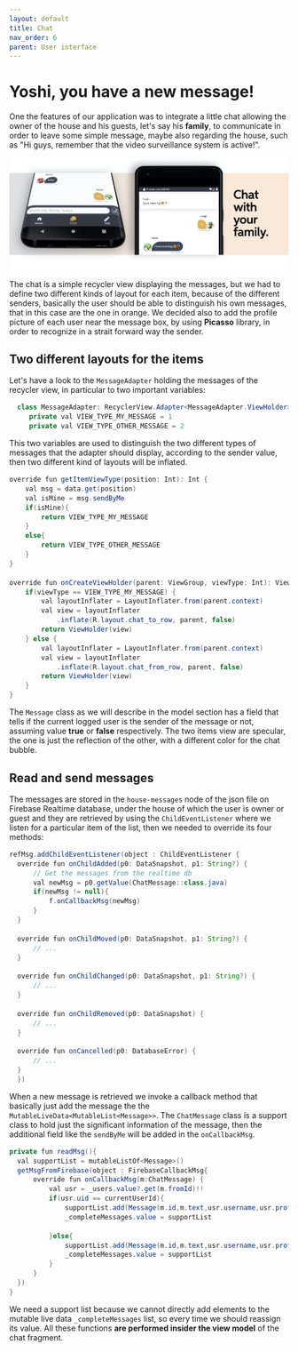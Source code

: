 ```yaml
---
layout: default
title: Chat
nav_order: 6
parent: User interface
---
```

#  Yoshi, you have a new message!

One the features of our application was to integrate a little chat allowing the owner of the house and his guests, let's say his **family**, to communicate in order to leave some simple message, maybe also regarding the house, such as "Hi guys, remember that the video surveillance system is active!".

![Chat](../images/chat.jpeg)

The chat is a simple recycler view displaying the messages, but we had to define two different kinds of layout for each item, because of the different senders, basically the user should be able to distinguish his own messages, that in this case are the one in orange. We decided also to add the profile picture of each user near the message box, by using **Picasso** library, in order to recognize in a strait forward way the sender.

## Two different layouts for the items
Let's have a look to the ```MessageAdapter``` holding the messages of the recycler view, in particular to two important variables:
```java
  class MessageAdapter: RecyclerView.Adapter<MessageAdapter.ViewHolder>() {
     private val VIEW_TYPE_MY_MESSAGE = 1
     private val VIEW_TYPE_OTHER_MESSAGE = 2
```

This two variables are used to distinguish the two different types of messages that the adapter should display, according to the sender value, then two different kind of layouts will be inflated.

```java
override fun getItemViewType(position: Int): Int {
    val msg = data.get(position)
    val isMine = msg.sendByMe
    if(isMine){
        return VIEW_TYPE_MY_MESSAGE
    }
    else{
        return VIEW_TYPE_OTHER_MESSAGE
    }
}

override fun onCreateViewHolder(parent: ViewGroup, viewType: Int): ViewHolder {
    if(viewType == VIEW_TYPE_MY_MESSAGE) {
        val layoutInflater = LayoutInflater.from(parent.context)
        val view = layoutInflater
            .inflate(R.layout.chat_to_row, parent, false)
        return ViewHolder(view)
    } else {
        val layoutInflater = LayoutInflater.from(parent.context)
        val view = layoutInflater
            .inflate(R.layout.chat_from_row, parent, false)
        return ViewHolder(view)
    }
}
```

The ```Message``` class as we will describe in the model section has a field that tells if the current logged user is the sender of the message or not, assuming value **true** or **false** respectively. The two items view are specular, the one is just the reflection of the other, with a different color for the chat bubble.

## Read and send messages

The messages are stored in the ```house-messages``` node of the json file on Firebase Realtime database, under the house of which the user is owner or guest and they are retrieved by using the ```ChildEventListener``` where we listen for a particular item of the list, then we needed to override its four methods:

```java
refMsg.addChildEventListener(object : ChildEventListener {
  override fun onChildAdded(p0: DataSnapshot, p1: String?) {
      // Get the messages from the realtime db
      val newMsg = p0.getValue(ChatMessage::class.java)
      if(newMsg != null){
          f.onCallbackMsg(newMsg)
      }
  }

  override fun onChildMoved(p0: DataSnapshot, p1: String?) {
      // ...
  }

  override fun onChildChanged(p0: DataSnapshot, p1: String?) {
      // ...
  }

  override fun onChildRemoved(p0: DataSnapshot) {
      // ...
  }

  override fun onCancelled(p0: DatabaseError) {
      // ...
  }
  })
```

When a new message is retrieved we invoke a callback method that basically just add the message the the ```MutableLiveData<MutableList<Message>>```. The ```ChatMessage``` class is a support class to hold just the significant information of the message, then the additional field like the ```sendByMe``` will be added in the ```onCallbackMsg```.

```java
private fun readMsg(){
  val supportList = mutableListOf<Message>()
  getMsgFromFirebase(object : FirebaseCallbackMsg{
      override fun onCallbackMsg(m:ChatMessage) {
          val usr = _users.value?.get(m.fromId)!!
          if(usr.uid == currentUserId){
              supportList.add(Message(m.id,m.text,usr.username,usr.profileImageUrl,true, m.timestamp))
              _completeMessages.value = supportList

          }else{
              supportList.add(Message(m.id,m.text,usr.username,usr.profileImageUrl,false, m.timestamp))
              _completeMessages.value = supportList
          }
      }
  })
}
```

We need a support list because we cannot directly add elements to the mutable live data ```_completeMessages``` list, so every time we should reassign its value. All these functions **are performed insider the view model** of the chat fragment.
